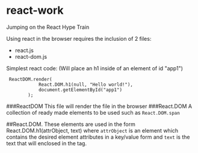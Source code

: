 # react-work
Jumping on the React Hype Train

Using react in the browser requires the inclusion of 2 files:
- react.js
- react-dom.js

Simplest react code: (Will place an h1 inside of an element of id "app1")
```
 ReactDOM.render(
            React.DOM.h1(null, "Hello world!"),
            document.getElementById("app1")
        );
```
###ReactDOM
This file will render the file in the browser
###React.DOM
A collection of ready made elements to be used such as ```React.DOM.span```

##React.DOM.<whatever>
These elements are used in the form React.DOM.h1(attrObject, text) where ```attrObject``` is an element which contains the desired element attributes in a key/value form and ```text``` is the text that will enclosed in the tag.
